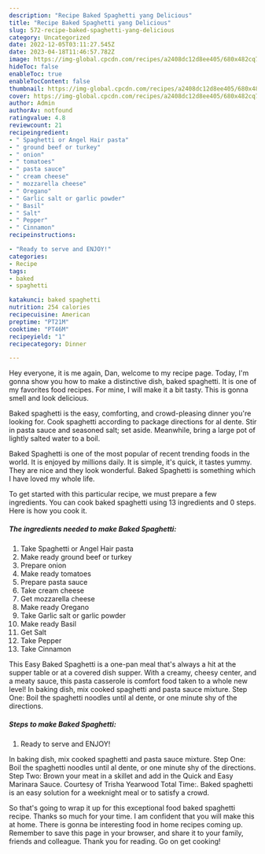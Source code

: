 ```yaml
---
description: "Recipe Baked Spaghetti yang Delicious"
title: "Recipe Baked Spaghetti yang Delicious"
slug: 572-recipe-baked-spaghetti-yang-delicious
category: Uncategorized
date: 2022-12-05T03:11:27.545Z
date: 2023-04-18T11:46:57.782Z
image: https://img-global.cpcdn.com/recipes/a2408dc12d8ee405/680x482cq70/baked-spaghetti-recipe-main-photo.jpg
hideToc: false
enableToc: true
enableTocContent: false
thumbnail: https://img-global.cpcdn.com/recipes/a2408dc12d8ee405/680x482cq70/baked-spaghetti-recipe-main-photo.jpg
cover: https://img-global.cpcdn.com/recipes/a2408dc12d8ee405/680x482cq70/baked-spaghetti-recipe-main-photo.jpg
author: Admin
authorAv: notfound
ratingvalue: 4.8
reviewcount: 21
recipeingredient:
- " Spaghetti or Angel Hair pasta"
- " ground beef or turkey"
- " onion"
- " tomatoes"
- " pasta sauce"
- " cream cheese"
- " mozzarella cheese"
- " Oregano"
- " Garlic salt or garlic powder"
- " Basil"
- " Salt"
- " Pepper"
- " Cinnamon"
recipeinstructions:

- "Ready to serve and ENJOY!"
categories:
- Recipe
tags:
- baked
- spaghetti

katakunci: baked spaghetti 
nutrition: 254 calories
recipecuisine: American
preptime: "PT21M"
cooktime: "PT46M"
recipeyield: "1"
recipecategory: Dinner

---
```



Hey everyone, it is me again, Dan, welcome to my recipe page. Today, I'm gonna show you how to make a distinctive dish, baked spaghetti. It is one of my favorites food recipes. For mine, I will make it a bit tasty. This is gonna smell and look delicious.

Baked spaghetti is the easy, comforting, and crowd-pleasing dinner you&#39;re looking for. Cook spaghetti according to package directions for al dente. Stir in pasta sauce and seasoned salt; set aside. Meanwhile, bring a large pot of lightly salted water to a boil.

Baked Spaghetti is one of the most popular of recent trending foods in the world. It is enjoyed by millions daily. It is simple, it's quick, it tastes yummy. They are nice and they look wonderful. Baked Spaghetti is something which I have loved my whole life.


To get started with this particular recipe, we must prepare a few ingredients. You can cook baked spaghetti using 13 ingredients and 0 steps. Here is how you cook it.

<!--inarticleads1-->

##### The ingredients needed to make Baked Spaghetti:

1. Take  Spaghetti or Angel Hair pasta
1. Make ready  ground beef or turkey
1. Prepare  onion
1. Make ready  tomatoes
1. Prepare  pasta sauce
1. Take  cream cheese
1. Get  mozzarella cheese
1. Make ready  Oregano
1. Take  Garlic salt or garlic powder
1. Make ready  Basil
1. Get  Salt
1. Take  Pepper
1. Take  Cinnamon


This Easy Baked Spaghetti is a one-pan meal that&#39;s always a hit at the supper table or at a covered dish supper. With a creamy, cheesy center, and a meaty sauce, this pasta casserole is comfort food taken to a whole new level! In baking dish, mix cooked spaghetti and pasta sauce mixture. Step One: Boil the spaghetti noodles until al dente, or one minute shy of the directions. 

<!--inarticleads2-->

##### Steps to make Baked Spaghetti:


1. Ready to serve and ENJOY!

In baking dish, mix cooked spaghetti and pasta sauce mixture. Step One: Boil the spaghetti noodles until al dente, or one minute shy of the directions. Step Two: Brown your meat in a skillet and add in the Quick and Easy Marinara Sauce. Courtesy of Trisha Yearwood Total Time:. Baked spaghetti is an easy solution for a weeknight meal or to satisfy a crowd. 

So that's going to wrap it up for this exceptional food baked spaghetti recipe. Thanks so much for your time. I am confident that you will make this at home. There is gonna be interesting food in home recipes coming up. Remember to save this page in your browser, and share it to your family, friends and colleague. Thank you for reading. Go on get cooking!
